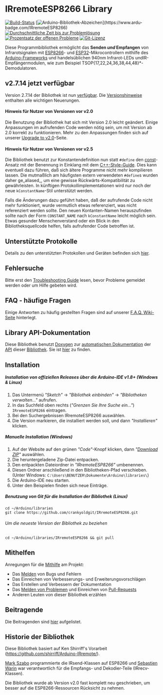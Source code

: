# IRremoteESP8266 Library

[![Build-Status](https://travis-ci.org/crankyoldgit/IRremoteESP8266.svg?branch=master)](https://travis-ci.org/crankyoldgit/IRremoteESP8266)
[![Arduino-Bibliothek-Abzeichen](https://www.ardu-badge.com/badge/IRremoteESP8266.svg?)](https://www.ardu-badge.com/IRremoteESP8266)
[![Durchschnittliche Zeit bis zur Problemlösung](http://isitmaintained.com/badge/resolution/crankyoldgit/IRremoteESP8266.svg)](http://isitmaintained.com/project/crankyoldgit/IRremoteESP8266 "Resolution Time")
[![Prozentsatz der offenen Probleme](http://isitmaintained.com/badge/open/crankyoldgit/IRremoteESP8266.svg)](http://isitmaintained.com/project/crankyoldgit/IRremoteESP8266 "Open issues")
[![Git-Lizenz](https://gitlicense.com/badge/crankyoldgit/IRremoteESP8266)](https://gitlicense.com/license/crankyoldgit/IRremoteESP8266)

Diese Programmbibliothek ermöglicht das **Senden _und_ Empfangen** von Infrarotsignalen mit [ESP8266](https://github.com/esp8266/Arduino)- und
[ESP32](https://github.com/espressif/arduino-esp32)-Mikrocontrollern mithilfe des [Arduino-Frameworks](https://www.arduino.cc/) und handelsüblichen 940nm Infrarot-LEDs undIR-Empfängermodulen, wie zum Beispiel TSOP{17,22,24,36,38,44,48}*-Demodulatoren.

## v2.7.14 jetzt verfügbar
Version 2.7.14 der Bibliothek ist nun [verfügbar](https://github.com/crankyoldgit/IRremoteESP8266/releases/latest). Die [Versionshinweise](ReleaseNotes.md) enthalten alle wichtigen Neuerungen.

#### Hinweis für Nutzer von Versionen vor v2.0
Die Benutzung der Bibliothek hat sich mit Version 2.0 leicht geändert. Einige Anpassungen im aufrufenden Code werden nötig sein, um mit Version ab 2.0 korrekt zu funktionieren. Mehr zu den Anpassungen finden sich auf unserer [Upgrade to v2.0](https://github.com/crankyoldgit/IRremoteESP8266/wiki/Upgrading-to-v2.0)-Seite.

#### Hinweis für Nutzer von Versionen vor v2.5
Die Bibliothek benutzt zur Konstantendefinition nun statt `#define` den [const](https://google.github.io/styleguide/cppguide.html#Constant_Names)-Ansatz mit der Benennung in Einklang mit dem [C++-Style-Guide](https://google.github.io/styleguide/cppguide.html).
Dies kann eventuell dazu führen, daß sich ältere Programme nicht mehr kompilieren lassen.
Die mutmaßlich am häufigsten extern verwendeten `#define`s wurden daher ge_aliased_, um eine gewisse Rückwärts-Kompatibilität zu gewährleisten. In künftigen Protokollimplementationen wird nur noch der neue `kConstantName`-Stil unterstützt werden.

Falls die Änderungen dazu geführt haben, daß der aufrufende Code nicht mehr funktioniert, wurde vermutlich etwas referenziert, was nicht referenziert werden sollte. Den neuen Kontanten-Namen herauszufinden sollte nach der Form `CONSTANT_NAME` nach `kConstantName` leicht möglich sein.
Etwas gesunder Menschenverstand oder ein Blick in den Bibliotheksquellcode helfen, falls aufrufender Code betroffen ist.

## Unterstützte Protokolle
Details zu den unterstützten Protokollen und Geräten befinden sich [hier](https://github.com/crankyoldgit/IRremoteESP8266/blob/master/SupportedProtocols.md).

## Fehlersuche
Bitte erst den [Troubleshooting Guide](https://github.com/crankyoldgit/IRremoteESP8266/wiki/Troubleshooting-Guide) lesen, bevor Probleme gemeldet werden oder um Hilfe gebeten wird.

## FAQ - häufige Fragen
Einige Antworten zu häufig gestellten Fragen sind auf unserer [F.A.Q. Wiki-Seite](https://github.com/crankyoldgit/IRremoteESP8266/wiki/Frequently-Asked-Questions) hinterlegt.

## Library API-Dokumentation
Diese Bibliothek benutzt [Doxygen](https://www.doxygen.nl/index.html) zur [automatischen Dokumentation](https://crankyoldgit.github.io/IRremoteESP8266/doxygen/html/) der [API](https://en.wikipedia.org/wiki/Application_programming_interface) dieser [Bibliothek](https://crankyoldgit.github.io/IRremoteESP8266/doxygen/html/).
Sie ist [hier](https://crankyoldgit.github.io/IRremoteESP8266/doxygen/html/) zu finden.

## Installation
##### Installation von offiziellen Releases über die Arduino-IDE v1.8+ (Windows & Linux)
1. Das Untermenü _"Sketch"_ -> _"Bibliothek einbinden"_ -> _"Bibliotheken verwalten..."_ aufrufen.
1. In das Suchfeld oben rechts (_"Grenzen Sie Ihre Suche ein..."_) `IRremoteESP8266` eintragen.
1. Bei den Suchergebnissen IRremoteESP8266 auswählen.
1. Die Version markieren, die installiert werden soll, und dann _"Installieren"_ klicken.

##### Manuelle Installation (Windows)
1. Auf der Website auf den grünen _"Code"_-Knopf klicken, dann _"[Download ZIP](https://github.com/crankyoldgit/IRremoteESP8266/archive->master.zip)"_ auswählen.
1. Die heruntergeladene Zip-Datei entpacken.
1. Den entpackten Dateiordner in _"IRremoteESP8266"_ umbenennen.
1. Diesen Ordner anschließend in den Bibliotheken-Pfad verschieben. (Unter Windows: `C:\Users\BENUTZER\Dokumente\Arduino\libraries\`)
1. Die Arduino-IDE neu starten.
1. Unter den Beispielen finden sich neue Einträge.

##### Benutzung von Git für die Installation der Bibliothek (Linux)
```
cd ~/Arduino/libraries
git clone https://github.com/crankyoldgit/IRremoteESP8266.git
```
###### Um die neueste Version der Bibliothek zu beziehen
```
cd ~/Arduino/libraries/IRremoteESP8266 && git pull
```

## Mithelfen
Anregungen für die [Mithilfe](.github/CONTRIBUTING.md#how-can-i-contribute) am Projekt:
- Das [Melden](.github/CONTRIBUTING.md#reporting-bugs) von Bugs und Fehlern
- Das Einreichen von Verbesserungs- und Erweiterungsvorschlägen
- Das Erstellen und Verbessern der Dokumentation
- Das [Melden von Problemen](.github/CONTRIBUTING.md#reporting-bugs) und Einreichen von [Pull-Requests](.github/CONTRIBUTING.md#pull-requests)
- Anderen Leuten von dieser Bibliothek erzählen

## Beitragende
Die Beitragenden sind [hier](.github/Contributors.md) aufgelistet.

## Historie der Bibliothek
Diese Bibliothek basiert auf Ken Shirriff's Vorarbeit (https://github.com/shirriff/Arduino-IRremote/).

[Mark Szabo](https://github.com/crankyoldgit/IRremoteESP8266) programmierte die IRsend-Klassen auf ESP8266 und [Sebastien Warin](https://github.com/sebastienwarin/IRremoteESP8266) war verantwortlich für die Empfangs- und Dekodier-Teile (IRrecv-Klassen).

Die Bibliothek wurde ab Version v2.0 fast komplett neu geschrieben, um besser auf die ESP8266-Ressourcen Rücksicht zu nehmen.
